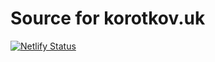 # Source for korotkov.uk

[![Netlify Status](https://api.netlify.com/api/v1/badges/477b8bbc-d739-4663-a084-fa0578a096f0/deploy-status)](https://app.netlify.com/sites/elegant-jackson-7c29b9/deploys)